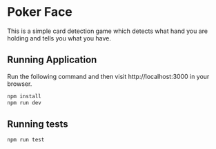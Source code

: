 # Poker Face

This is a simple card detection game which detects what hand you are holding and tells you what you have.

## Running Application

Run the following command and then visit http://localhost:3000 in your browser.

```bash
npm install
npm run dev
```

## Running tests

```bash
npm run test
```
